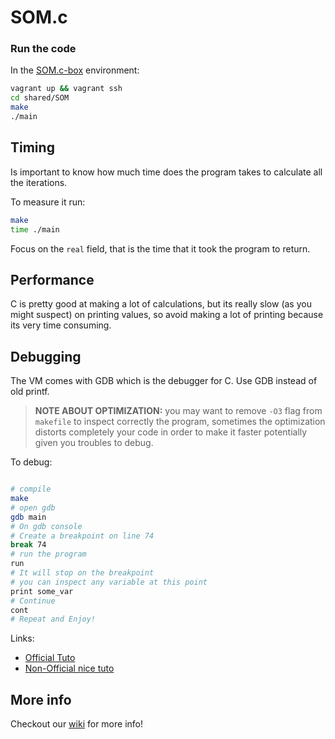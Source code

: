 SOM.c
=====

### Run the code


In the [SOM.c-box](https://github.com/franleplant/SOM.c-box) environment:


```bash
vagrant up && vagrant ssh
cd shared/SOM
make
./main
```

## Timing


Is important to know how much time does the program takes to calculate
all the iterations.

To measure it run:

```bash
make
time ./main
```

Focus on the `real` field, that is the time that it took the program to return.


## Performance

C is pretty good at making a lot of calculations, but its really slow (as you might suspect)
on printing values, so avoid making a lot of printing because its very time consuming.


## Debugging

The VM comes with GDB which is the debugger for C.
Use GDB instead of old printf.

> **NOTE ABOUT OPTIMIZATION:** you may want to remove `-O3` flag from `makefile`
to inspect correctly the program, sometimes the optimization distorts completely your code
in order to make it faster potentially given you troubles to debug.


To debug:
```bash

# compile
make
# open gdb
gdb main
# On gdb console
# Create a breakpoint on line 74
break 74
# run the program
run
# It will stop on the breakpoint
# you can inspect any variable at this point
print some_var
# Continue
cont
# Repeat and Enjoy!
```

Links:

- [Official Tuto](http://www.cs.cmu.edu/~gilpin/tutorial/)
- [Non-Official nice tuto](http://www.thegeekstuff.com/2010/03/debug-c-program-using-gdb/)


## More info

Checkout our [wiki](https://github.com/franleplant/SOM.c/wiki)
for more info!